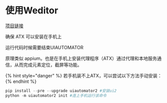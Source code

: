 # 使用Weditor

[项目链接](https://github.com/alibaba/web-editor)

确保 ATX 可以安装在手机上

运行代码时候需要结束UIAUTOMATOR

原理类似 appium。也是在手机上安装代理程序（ATX）通过代理和本地服务通信，从而完成元素定位，截屏等功能。

{% hint style="danger" %}
若手机装不上ATX，可以尝试以下方法手动安装：
{% endhint %}

```python
pip install --pre --upgrade uiautomator2 #安装ui2
python -m uiautomator2 init #连上手机运行该命令
```



